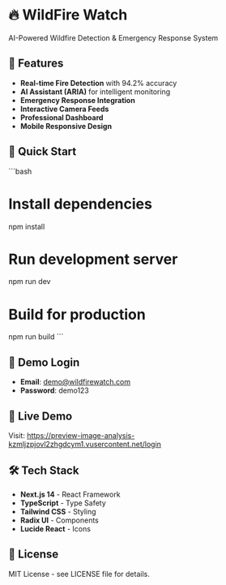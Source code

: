 # 🔥 WildFire Watch

AI-Powered Wildfire Detection & Emergency Response System

## 🌟 Features

- **Real-time Fire Detection** with 94.2% accuracy
- **AI Assistant (ARIA)** for intelligent monitoring
- **Emergency Response Integration**
- **Interactive Camera Feeds**
- **Professional Dashboard**
- **Mobile Responsive Design**

## 🚀 Quick Start

\`\`\`bash
# Install dependencies
npm install

# Run development server
npm run dev

# Build for production
npm run build
\`\`\`

## 🔐 Demo Login

- **Email**: demo@wildfirewatch.com
- **Password**: demo123

## 📱 Live Demo

Visit: https://preview-image-analysis-kzmljzpjovl2zhgdcym1.vusercontent.net/login

## 🛠️ Tech Stack

- **Next.js 14** - React Framework
- **TypeScript** - Type Safety
- **Tailwind CSS** - Styling
- **Radix UI** - Components
- **Lucide React** - Icons

## 📄 License

MIT License - see LICENSE file for details.
